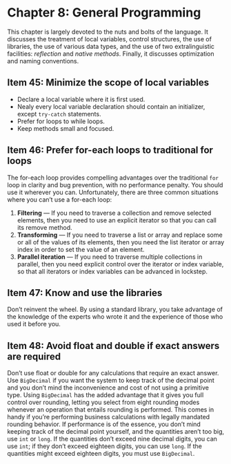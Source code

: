 # Chapter 8: General Programming

This chapter is largely devoted to the nuts and bolts of the language. It discusses the treatment of local variables, control structures, the use of libraries, the use of various data types, and the use of two extralinguistic facilities: *reflection* and *native methods*. Finally, it discusses optimization and naming conventions.

## Item 45: Minimize the scope of local variables

- Declare a local variable where it is first used.
- Nealy every local variable declaration should contain an initializer, except `try-catch` statements.
- Prefer for loops to while loops.
- Keep methods small and focused.

## Item 46: Prefer for-each loops to traditional for loops

The for-each loop provides compelling advantages over the traditional `for` loop in clarity and bug prevention, with no performance penalty. You should use it wherever you can. Unfortunately, there are three common situations where you can’t use a for-each loop:

1. **Filtering** — If you need to traverse a collection and remove selected elements, then you need to use an explicit iterator so that you can call its remove method.
2. **Transforming** — If you need to traverse a list or array and replace some or all of the values of its elements, then you need the list iterator or array index in order to set the value of an element.
3. **Parallel iteration** — If you need to traverse multiple collections in parallel, then you need explicit control over the iterator or index variable, so that all iterators or index variables can be advanced in lockstep.

## Item 47: Know and use the libraries

Don’t reinvent the wheel. By using a standard library, you take advantage of the knowledge of the experts who wrote it and the experience of those who used it before you.

## Item 48: Avoid float and double if exact answers are required

Don’t use float or double for any calculations that require an exact answer. Use `BigDecimal` if you want the system to keep track of the decimal point and you don’t mind the inconvenience and cost of not using a primitive type. Using `BigDecimal` has the added advantage that it gives you full control over rounding, letting you select from eight rounding modes whenever an operation that entails rounding is performed. This comes in handy if you’re performing business calculations with legally mandated rounding behavior. If performance is of the essence, you don’t mind keeping track of the decimal point yourself, and the quantities aren’t too big, use `int` or `long`. If the quantities don’t exceed nine decimal digits, you can use `int`; if they don’t exceed eighteen digits, you can use `long`. If the quantities might exceed eighteen digits, you must use `BigDecimal`.
